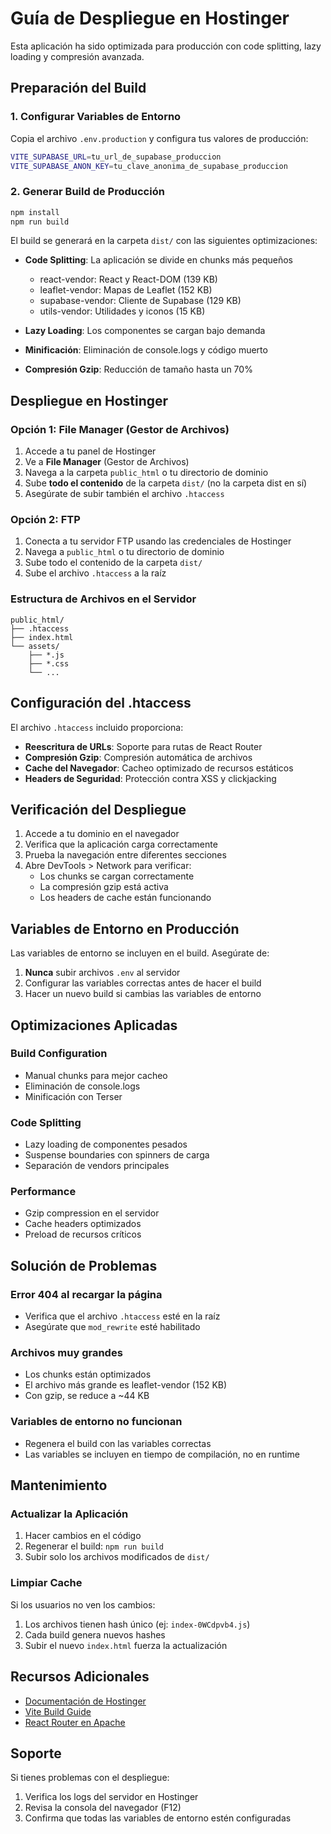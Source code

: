# Guía de Despliegue en Hostinger

Esta aplicación ha sido optimizada para producción con code splitting, lazy loading y compresión avanzada.

## Preparación del Build

### 1. Configurar Variables de Entorno

Copia el archivo `.env.production` y configura tus valores de producción:

```bash
VITE_SUPABASE_URL=tu_url_de_supabase_produccion
VITE_SUPABASE_ANON_KEY=tu_clave_anonima_de_supabase_produccion
```

### 2. Generar Build de Producción

```bash
npm install
npm run build
```

El build se generará en la carpeta `dist/` con las siguientes optimizaciones:

- **Code Splitting**: La aplicación se divide en chunks más pequeños
  - react-vendor: React y React-DOM (139 KB)
  - leaflet-vendor: Mapas de Leaflet (152 KB)
  - supabase-vendor: Cliente de Supabase (129 KB)
  - utils-vendor: Utilidades y iconos (15 KB)

- **Lazy Loading**: Los componentes se cargan bajo demanda
- **Minificación**: Eliminación de console.logs y código muerto
- **Compresión Gzip**: Reducción de tamaño hasta un 70%

## Despliegue en Hostinger

### Opción 1: File Manager (Gestor de Archivos)

1. Accede a tu panel de Hostinger
2. Ve a **File Manager** (Gestor de Archivos)
3. Navega a la carpeta `public_html` o tu directorio de dominio
4. Sube **todo el contenido** de la carpeta `dist/` (no la carpeta dist en sí)
5. Asegúrate de subir también el archivo `.htaccess`

### Opción 2: FTP

1. Conecta a tu servidor FTP usando las credenciales de Hostinger
2. Navega a `public_html` o tu directorio de dominio
3. Sube todo el contenido de la carpeta `dist/`
4. Sube el archivo `.htaccess` a la raíz

### Estructura de Archivos en el Servidor

```
public_html/
├── .htaccess
├── index.html
└── assets/
    ├── *.js
    ├── *.css
    └── ...
```

## Configuración del .htaccess

El archivo `.htaccess` incluido proporciona:

- **Reescritura de URLs**: Soporte para rutas de React Router
- **Compresión Gzip**: Compresión automática de archivos
- **Cache del Navegador**: Cacheo optimizado de recursos estáticos
- **Headers de Seguridad**: Protección contra XSS y clickjacking

## Verificación del Despliegue

1. Accede a tu dominio en el navegador
2. Verifica que la aplicación carga correctamente
3. Prueba la navegación entre diferentes secciones
4. Abre DevTools > Network para verificar:
   - Los chunks se cargan correctamente
   - La compresión gzip está activa
   - Los headers de cache están funcionando

## Variables de Entorno en Producción

Las variables de entorno se incluyen en el build. Asegúrate de:

1. **Nunca** subir archivos `.env` al servidor
2. Configurar las variables correctas antes de hacer el build
3. Hacer un nuevo build si cambias las variables de entorno

## Optimizaciones Aplicadas

### Build Configuration
- Manual chunks para mejor cacheo
- Eliminación de console.logs
- Minificación con Terser

### Code Splitting
- Lazy loading de componentes pesados
- Suspense boundaries con spinners de carga
- Separación de vendors principales

### Performance
- Gzip compression en el servidor
- Cache headers optimizados
- Preload de recursos críticos

## Solución de Problemas

### Error 404 al recargar la página
- Verifica que el archivo `.htaccess` esté en la raíz
- Asegúrate que `mod_rewrite` esté habilitado

### Archivos muy grandes
- Los chunks están optimizados
- El archivo más grande es leaflet-vendor (152 KB)
- Con gzip, se reduce a ~44 KB

### Variables de entorno no funcionan
- Regenera el build con las variables correctas
- Las variables se incluyen en tiempo de compilación, no en runtime

## Mantenimiento

### Actualizar la Aplicación
1. Hacer cambios en el código
2. Regenerar el build: `npm run build`
3. Subir solo los archivos modificados de `dist/`

### Limpiar Cache
Si los usuarios no ven los cambios:
1. Los archivos tienen hash único (ej: `index-0WCdpvb4.js`)
2. Cada build genera nuevos hashes
3. Subir el nuevo `index.html` fuerza la actualización

## Recursos Adicionales

- [Documentación de Hostinger](https://support.hostinger.com)
- [Vite Build Guide](https://vitejs.dev/guide/build.html)
- [React Router en Apache](https://create-react-app.dev/docs/deployment/#serving-apps-with-client-side-routing)

## Soporte

Si tienes problemas con el despliegue:
1. Verifica los logs del servidor en Hostinger
2. Revisa la consola del navegador (F12)
3. Confirma que todas las variables de entorno estén configuradas
